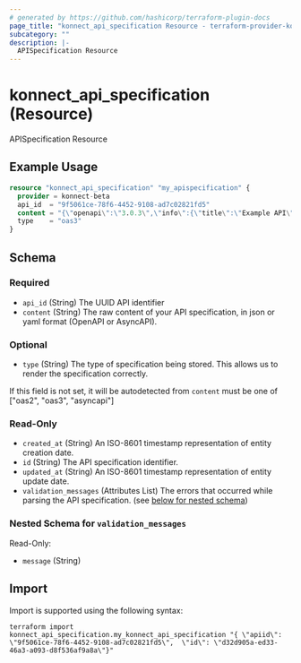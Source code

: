 ```yaml
---
# generated by https://github.com/hashicorp/terraform-plugin-docs
page_title: "konnect_api_specification Resource - terraform-provider-konnect-beta"
subcategory: ""
description: |-
  APISpecification Resource
---
```


# konnect_api_specification (Resource)

APISpecification Resource

## Example Usage

```terraform
resource "konnect_api_specification" "my_apispecification" {
  provider = konnect-beta
  api_id  = "9f5061ce-78f6-4452-9108-ad7c02821fd5"
  content = "{\"openapi\":\"3.0.3\",\"info\":{\"title\":\"Example API\",\"version\":\"1.0.0\"},\"paths\":{\"/example\":{\"get\":{\"summary\":\"Example endpoint\",\"responses\":{\"200\":{\"description\":\"Successful response\"}}}}}}"
  type    = "oas3"
}
```

<!-- schema generated by tfplugindocs -->
## Schema

### Required

- `api_id` (String) The UUID API identifier
- `content` (String) The raw content of your API specification, in json or yaml format (OpenAPI or AsyncAPI).

### Optional

- `type` (String) The type of specification being stored. This allows us to render the specification correctly.

If this field is not set, it will be autodetected from `content`
must be one of ["oas2", "oas3", "asyncapi"]

### Read-Only

- `created_at` (String) An ISO-8601 timestamp representation of entity creation date.
- `id` (String) The API specification identifier.
- `updated_at` (String) An ISO-8601 timestamp representation of entity update date.
- `validation_messages` (Attributes List) The errors that occurred while parsing the API specification. (see [below for nested schema](#nestedatt--validation_messages))

<a id="nestedatt--validation_messages"></a>
### Nested Schema for `validation_messages`

Read-Only:

- `message` (String)

## Import

Import is supported using the following syntax:

```shell
terraform import konnect_api_specification.my_konnect_api_specification "{ \"apiid\": \"9f5061ce-78f6-4452-9108-ad7c02821fd5\",  \"id\": \"d32d905a-ed33-46a3-a093-d8f536af9a8a\"}"
```

